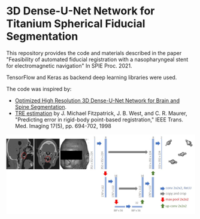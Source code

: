 # 3D Dense-U-Net Network for Titanium Spherical Fiducial Segmentation

This repository provides the code and materials described in the paper "Feasibility of automated fiducial registration with a nasopharyngeal stent for electromagnetic navigation" In SPIE Proc. 2021.

TensorFlow and Keras as backend deep learning libraries were used.

The code was inspired by: 
 - [Optimized High Resolution 3D Dense-U-Net Network for Brain and Spine Segmentation](https://github.com/mrkolarik/3D-brain-segmentation).
 - [TRE estimation](https://github.com/mregodic/spie21/TRE_Fitzpatrick.py) by J. Michael Fitzpatrick, J. B. West, and C. R. Maurer, "Predicting error in rigid-body point-based registration," IEEE Trans. Med. Imaging 17(5), pp. 694-702, 1998
  
 ![Alt text](/images/unet.jpg?raw=true)

 